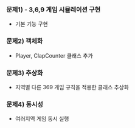 ### 문제1) - 3,6,9 게임 시뮬레이션 구현
- 기본 기능 구현

### 문제2) 객체화
- Player, ClapCounter 클래스 추가

### 문제3) 추상화
- 지역별 다른 369 게임 규칙을 적용한 클래스 추상화

### 문제4) 동시성
- 여러지역 게임 동시 실행